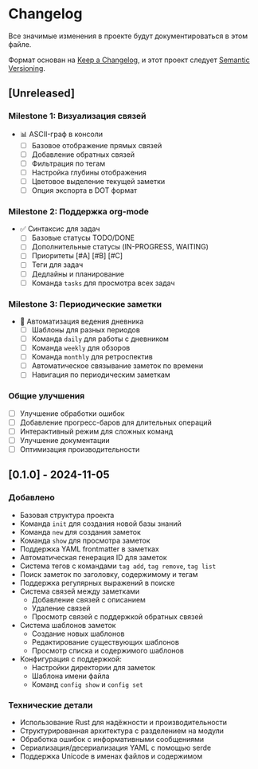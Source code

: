 # Changelog

Все значимые изменения в проекте будут документироваться в этом файле.

Формат основан на [Keep a Changelog](https://keepachangelog.com/ru/1.1.0/),
и этот проект следует [Semantic Versioning](https://semver.org/lang/ru/).

## [Unreleased]

### Milestone 1: Визуализация связей
- 📊 ASCII-граф в консоли
  - [ ] Базовое отображение прямых связей
  - [ ] Добавление обратных связей
  - [ ] Фильтрация по тегам
  - [ ] Настройка глубины отображения
  - [ ] Цветовое выделение текущей заметки
  - [ ] Опция экспорта в DOT формат

### Milestone 2: Поддержка org-mode
- ✅ Синтаксис для задач
  - [ ] Базовые статусы TODO/DONE
  - [ ] Дополнительные статусы (IN-PROGRESS, WAITING)
  - [ ] Приоритеты [#A] [#B] [#C]
  - [ ] Теги для задач
  - [ ] Дедлайны и планирование
  - [ ] Команда `tasks` для просмотра всех задач

### Milestone 3: Периодические заметки
- 📅 Автоматизация ведения дневника
  - [ ] Шаблоны для разных периодов
  - [ ] Команда `daily` для работы с дневником
  - [ ] Команда `weekly` для обзоров
  - [ ] Команда `monthly` для ретроспектив
  - [ ] Автоматическое связывание заметок по времени
  - [ ] Навигация по периодическим заметкам

### Общие улучшения
- [ ] Улучшение обработки ошибок
- [ ] Добавление прогресс-баров для длительных операций
- [ ] Интерактивный режим для сложных команд
- [ ] Улучшение документации
- [ ] Оптимизация производительности

## [0.1.0] - 2024-11-05

### Добавлено
- Базовая структура проекта
- Команда `init` для создания новой базы знаний
- Команда `new` для создания заметок
- Команда `show` для просмотра заметок
- Поддержка YAML frontmatter в заметках
- Автоматическая генерация ID для заметок
- Система тегов с командами `tag add`, `tag remove`, `tag list`
- Поиск заметок по заголовку, содержимому и тегам
- Поддержка регулярных выражений в поиске
- Система связей между заметками
  - Добавление связей с описанием
  - Удаление связей
  - Просмотр связей с поддержкой обратных связей
- Система шаблонов заметок
  - Создание новых шаблонов
  - Редактирование существующих шаблонов
  - Просмотр списка и содержимого шаблонов
- Конфигурация с поддержкой:
  - Настройки директории для заметок
  - Шаблона имени файла
  - Команд `config show` и `config set`

### Технические детали
- Использование Rust для надёжности и производительности
- Структурированная архитектура с разделением на модули
- Обработка ошибок с информативными сообщениями
- Сериализация/десериализация YAML с помощью serde
- Поддержка Unicode в именах файлов и содержимом
